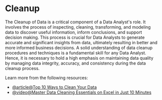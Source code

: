 # Cleanup 

The Cleanup of Data is a critical component of a Data Analyst's role. It involves the process of inspecting, cleaning, transforming, and modeling data to discover useful information, inform conclusions, and support decision making. This process is crucial for Data Analysts to generate accurate and significant insights from data, ultimately resulting in better and more informed business decisions. A solid understanding of data cleanup procedures and techniques is a fundamental skill for any Data Analyst. Hence, it is necessary to hold a high emphasis on maintaining data quality by managing data integrity, accuracy, and consistency during the data cleanup process.

Learn more from the following resources:

- [@article@Top 10 Ways to Clean Your Data](https://support.microsoft.com/en-gb/office/top-ten-ways-to-clean-your-data-2844b620-677c-47a7-ac3e-c2e157d1db19)
- [@video@Master Data Cleaning Essentials on Excel in Just 10 Minutes](https://www.youtube.com/watch?v=jxq4-KSB_OA)